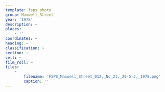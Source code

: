```yaml
---
template: fsps_photo
group: Maxwell_Street
year: '1978'
description: ~
places:
    - ''
coordinates: ~
heading: ~
classification: ~
section: ~
cell: ~
film_roll: ~
files:
    -
        filename: 'FSPS_Maxwell_Street_012,_No_21,_20-5-J,_1978.png'
        caption: ''
---
```

